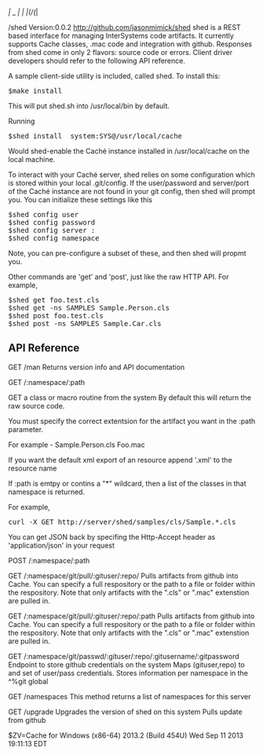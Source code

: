  _|_  _  _|
_\| |(/_(_|

/shed
Version:0.0.2
http://github.com/jasonmimick/shed
shed is a REST based interface for managing InterSystems code artifacts.
It currently supports Cache classes, .mac code and integration with github.
Responses from shed come in only 2 flavors: source code or errors.
Client driver developers should refer to the following API reference.

A sample client-side utility is included, called shed.
To install this:
<pre>
$make install
</pre>
This will put shed.sh into /usr/local/bin by default.

Running
<pre>
$shed install _system:SYS@/usr/local/cache
</pre>
Would shed-enable the Caché instance installed in /usr/local/cache
on the local machine.

To interact with your Caché server, shed relies on some configuration
which is stored within your local .git/config.
If the user/password and server/port of the Caché instance are not found 
in your git config, then shed will prompt you.
You can initialize these settings like this

<pre>
$shed config user <username>
$shed config password <password>
$shed config server <server>:<port>
$shed config namespace <namespace>
</pre>

Note, you can pre-configure a subset of these, and then shed will propmt you.

Other commands are 'get' and 'post', just like the raw HTTP API.
For example,
<pre>
$shed get foo.test.cls
$shed get -ns SAMPLES Sample.Person.cls
$shed post foo.test.cls
$shed post -ns SAMPLES Sample.Car.cls
</pre>


API Reference
-------------
GET /man
 Returns version info and API documentation

GET /:namespace/:path
 <p>GET a class or macro routine from the system
By default this will return the raw source code.
	</p>
<p>You must specify the correct extentsion for the artifact you want
in the :path parameter.</p>
<p>For example - 
Sample.Person.cls
Foo.mac</p>
<p>If you want the default xml export of an resource 
	append '.xml' to the resource
name</p>
<p>If :path is emtpy or contins a "*" wildcard, then a list of the 
classes in that namespace is returned.</p>
For example,
<pre>
curl -X GET http://server/shed/samples/cls/Sample.*.cls
</pre>
<p>You can get JSON back by specifing the Http-Accept header
as 'application/json' in your request</p>

POST /:namespace/:path
 

GET /:namespace/git/pull/:gituser/:repo/
 Pulls artifacts from github into Cache.
You can specify a full respository or the path
to a file or folder within the respository.
Note that only artifacts with the ".cls" or ".mac" extenstion
are pulled in.

GET /:namespace/git/pull/:gituser/:repo/:path
 Pulls artifacts from github into Cache.
You can specify a full respository or the path
to a file or folder within the respository.
Note that only artifacts with the ".cls" or ".mac" extenstion
are pulled in.

GET /:namespace/git/passwd/:gituser/:repo/:gitusername/:gitpassword
 <Route Url="/:namespace/git/passwd/:gituser/:repo/:gitusername/:gitpassword" Method="GET" Call="GitPasswd"/>
Endpoint to store github credentials on the system
Maps (gituser,repo) to and set of user/pass credentials.
Stores information per namespace in the ^%git global

GET /namespaces
 This method returns a list of namespaces for this server

GET /upgrade
 Upgrades the version of shed on this system
Pulls update from github

$ZV=Cache for Windows (x86-64) 2013.2 (Build 454U) Wed Sep 11 2013 19:11:13 EDT
